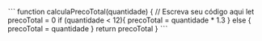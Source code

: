 ˋˋˋ
function calculaPrecoTotal(quantidade) {
  // Escreva seu código aqui
  let precoTotal = 0
  if (quantidade < 12){
    precoTotal = quantidade * 1.3
  }
  else {
    precoTotal = quantidade
  }
  return precoTotal
}
ˋˋˋ